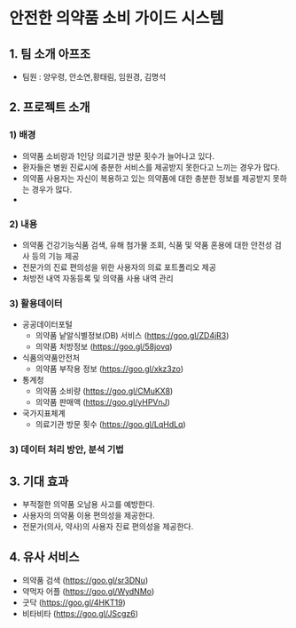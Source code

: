 ﻿# 안전한 의약품 소비 가이드 시스템
 
 ## 1. 팀 소개 아프조
 - 팀원 : 양우령, 안소연,황태림, 임원경, 김명석 

 ## 2. 프로젝트 소개
 ### 1) 배경
 - 의약품 소비량과 1인당 의료기관 방문 횟수가 늘어나고 있다. 
 - 환자들은 병원 진료시에 충분한 서비스를 제공받지 못한다고 느끼는 경우가 많다.
 - 의약품 사용자는 자신이 복용하고 있는 의약품에 대한 충분한 정보를 제공받지 못하는 경우가 많다.
 - 
 ### 2) 내용
 - 의약품 건강기능식품 검색, 유해 첨가물 조회, 식품 및 약품 혼용에 대한 안전성 검사 등의 기능 제공
 - 전문가의 진료 편의성을 위한 사용자의 의료 포트폴리오 제공
 - 처방전 내역 자동등록 및 의약품 사용 내역 관리
 ### 3) 활용데이터
 - 공공데이터포털 
   - 의약품 낱알식별정보(DB) 서비스 (https://goo.gl/ZD4jR3)
   - 의약품 처방정보 (https://goo.gl/58jovq)
 - 식품의약품안전처
   - 의약품 부작용 정보 (https://goo.gl/xkz3zo)
 - 통계청
   - 의약품 소비량 (https://goo.gl/CMuKX8)
   - 의약품 판매액 (https://goo.gl/yHPVnJ)
 - 국가지표체계
   - 의료기관 방문 횟수 (https://goo.gl/LqHdLq) 
  
 ### 3) 데이터 처리 방안, 분석 기법 
 
 ## 3. 기대 효과 
 - 부적절한 의약품 오남용 사고를 예방한다. 
 - 사용자의 의약품 이용 편의성을 제공한다.
 - 전문가(의사, 약사)의 사용자 진료 편의성을 제공한다. 
 
 ## 4. 유사 서비스
 - 의약품 검색 (https://goo.gl/sr3DNu)
 - 약먹자 어플 (https://goo.gl/WydNMo)
 - 굿닥 (https://goo.gl/4HKT19)
 - 비타비타 (https://goo.gl/JScgz6)
 
